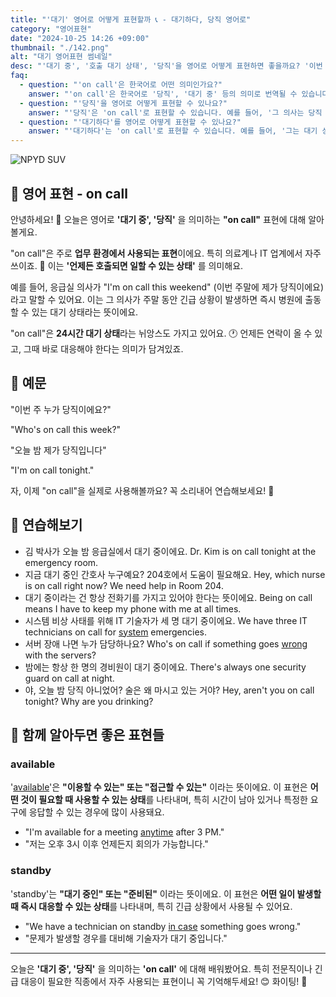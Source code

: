 ```yaml
---
title: "'대기' 영어로 어떻게 표현할까 📞 - 대기하다, 당직 영어로"
category: "영어표현"
date: "2024-10-25 14:26 +09:00"
thumbnail: "./142.png"
alt: "대기 영어표현 썸네일"
desc: "'대기 중', '호출 대기 상태', '당직'을 영어로 어떻게 표현하면 좋을까요? '이번 주 누가 당직이에요?', '오늘 밤 제가 당직입니다' 등을 영어로 표현하는 법을 배워봅시다. 다양한 예문을 통해서 연습하고 본인의 표현으로 만들어 보세요."
faq:
  - question: "'on call'은 한국어로 어떤 의미인가요?"
    answer: "'on call'은 한국어로 '당직', '대기 중' 등의 의미로 번역될 수 있습니다. 주로 직장이나 의료 분야에서 사용되며, 필요한 경우 즉시 대응할 준비가 되어 있는 상태를 나타냅니다."
  - question: "'당직'을 영어로 어떻게 표현할 수 있나요?"
    answer: "'당직'은 'on call'로 표현할 수 있습니다. 예를 들어, '그 의사는 당직 중입니다.'는 'The doctor is on call'로 말할 수 있습니다."
  - question: "'대기하다'를 영어로 어떻게 표현할 수 있나요?"
    answer: "'대기하다'는 'on call'로 표현할 수 있습니다. 예를 들어, '그는 대기 상태입니다'는 'He is on call'로 말할 수 있습니다."
---
```


![NPYD SUV](./142-1.jpg)

## 🌟 영어 표현 - on call

안녕하세요! 👋 오늘은 영어로 **'대기 중', '당직'** 을 의미하는 **"on call"** 표현에 대해 알아볼게요.

"on call"은 주로 **업무 환경에서 사용되는 표현**이에요. 특히 의료계나 IT 업계에서 자주 쓰이죠. 🏥 이는 **'언제든 호출되면 일할 수 있는 상태'** 를 의미해요.

예를 들어, 응급실 의사가 "I'm on call this weekend" (이번 주말에 제가 당직이에요)라고 말할 수 있어요. 이는 그 의사가 주말 동안 긴급 상황이 발생하면 즉시 병원에 출동할 수 있는 대기 상태라는 뜻이에요.

"on call"은 **24시간 대기 상태**라는 뉘앙스도 가지고 있어요. 🕐 언제든 연락이 올 수 있고, 그때 바로 대응해야 한다는 의미가 담겨있죠.

## 📖 예문

"이번 주 누가 당직이에요?"

"Who's on call this week?"

"오늘 밤 제가 당직입니다"

"I'm on call tonight."

자, 이제 "on call"을 실제로 사용해볼까요? 꼭 소리내어 연습해보세요! 🎯

## 💬 연습해보기

<ul data-interactive-list>
  <li data-interactive-item>
    <span data-toggler>김 박사가 오늘 밤 응급실에서 대기 중이에요.</span>
    <span data-answer>Dr. Kim is on call tonight at the emergency room.</span>
  </li>
  <li data-interactive-item>
    <span data-toggler>지금 대기 중인 간호사 누구예요? 204호에서 도움이 필요해요.</span>
    <span data-answer>Hey, which nurse is on call right now? We need help in Room 204.</span>
  </li>
  <li data-interactive-item>
    <span data-toggler>대기 중이라는 건 항상 전화기를 가지고 있어야 한다는 뜻이에요.</span>
    <span data-answer>Being on call means I have to keep my phone with me at all times.</span>
  </li>
  <li data-interactive-item>
    <span data-toggler>시스템 비상 사태를 위해 IT 기술자가 세 명 대기 중이에요.</span>
    <span data-answer>We have three IT technicians on call for <a href="/blog/in-english/432.system/">system</a> emergencies.</span>
  </li>
  <li data-interactive-item>
    <span data-toggler>서버 장애 나면 누가 담당하나요?</span>
    <span data-answer>Who's on call if something goes <a href="/blog/in-english/316.wrong/">wrong</a> with the servers?</span>
  </li>
  <li data-interactive-item>
    <span data-toggler>밤에는 항상 한 명의 경비원이 대기 중이에요.</span>
    <span data-answer>There's always one security guard on call at night.</span>
  </li>
  <li data-interactive-item>
    <span data-toggler>야, 오늘 밤 당직 아니었어? 술은 왜 마시고 있는 거야?</span>
    <span data-answer>Hey, aren't you on call tonight? Why are you drinking?</span>
  </li>
</ul>

## 🤝 함께 알아두면 좋은 표현들

### available

'[available](/blog/in-english/188.available/)'은 **"이용할 수 있는" 또는 "접근할 수 있는"** 이라는 뜻이에요. 이 표현은 **어떤 것이 필요할 때 사용할 수 있는 상태**를 나타내며, 특히 시간이 남아 있거나 특정한 요구에 응답할 수 있는 경우에 많이 사용돼요.

- "I'm available for a meeting <a href="/blog/in-english/153.anytime/">anytime</a> after 3 PM."
- "저는 오후 3시 이후 언제든지 회의가 가능합니다."

### standby

'standby'는 **"대기 중인" 또는 "준비된"** 이라는 뜻이에요. 이 표현은 **어떤 일이 발생할 때 즉시 대응할 수 있는 상태**를 나타내며, 특히 긴급 상황에서 사용될 수 있어요.

- "We have a technician on standby [in case](/blog/in-english/253.in-case/) something goes wrong."
- "문제가 발생할 경우를 대비해 기술자가 대기 중입니다."

---

오늘은 **'대기 중', '당직'** 을 의미하는 **'on call'** 에 대해 배워봤어요. 특히 전문직이나 긴급 대응이 필요한 직종에서 자주 사용되는 표현이니 꼭 기억해두세요! 😊 화이팅! 💪

